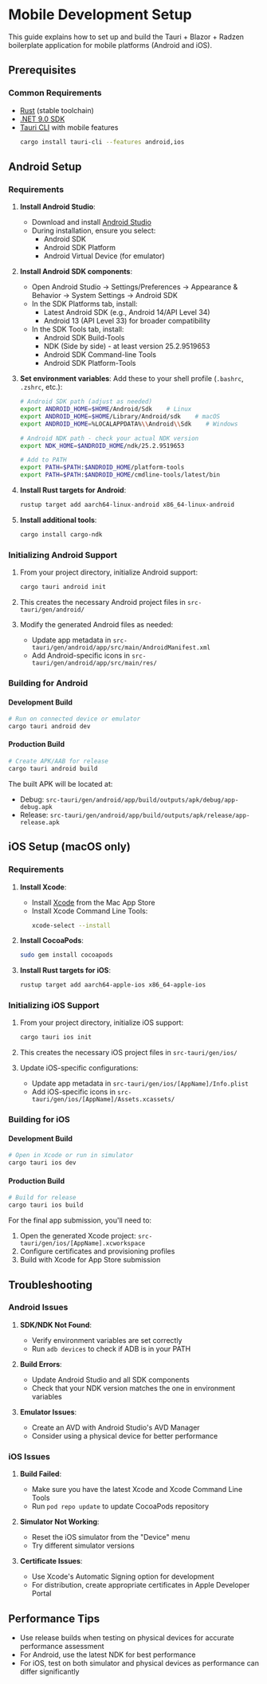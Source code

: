 # Mobile Development Setup

This guide explains how to set up and build the Tauri + Blazor + Radzen boilerplate application for mobile platforms (Android and iOS).

## Prerequisites

### Common Requirements

- [Rust](https://www.rust-lang.org/tools/install) (stable toolchain)
- [.NET 9.0 SDK](https://dotnet.microsoft.com/download/dotnet/9.0)
- [Tauri CLI](https://tauri.app/v2/guides/getting-started/prerequisites) with mobile features
  ```bash
  cargo install tauri-cli --features android,ios
  ```

## Android Setup

### Requirements

1. **Install Android Studio**:
   - Download and install [Android Studio](https://developer.android.com/studio)
   - During installation, ensure you select:
     - Android SDK
     - Android SDK Platform
     - Android Virtual Device (for emulator)

2. **Install Android SDK components**:
   - Open Android Studio → Settings/Preferences → Appearance & Behavior → System Settings → Android SDK
   - In the SDK Platforms tab, install:
     - Latest Android SDK (e.g., Android 14/API Level 34)
     - Android 13 (API Level 33) for broader compatibility
   - In the SDK Tools tab, install:
     - Android SDK Build-Tools
     - NDK (Side by side) - at least version 25.2.9519653
     - Android SDK Command-line Tools
     - Android SDK Platform-Tools

3. **Set environment variables**:
   Add these to your shell profile (`.bashrc`, `.zshrc`, etc.):

   ```bash
   # Android SDK path (adjust as needed)
   export ANDROID_HOME=$HOME/Android/Sdk    # Linux
   export ANDROID_HOME=$HOME/Library/Android/sdk    # macOS
   export ANDROID_HOME=%LOCALAPPDATA%\\Android\\Sdk    # Windows

   # Android NDK path - check your actual NDK version
   export NDK_HOME=$ANDROID_HOME/ndk/25.2.9519653
   
   # Add to PATH
   export PATH=$PATH:$ANDROID_HOME/platform-tools
   export PATH=$PATH:$ANDROID_HOME/cmdline-tools/latest/bin
   ```

4. **Install Rust targets for Android**:
   ```bash
   rustup target add aarch64-linux-android x86_64-linux-android
   ```

5. **Install additional tools**:
   ```bash
   cargo install cargo-ndk
   ```

### Initializing Android Support

1. From your project directory, initialize Android support:
   ```bash
   cargo tauri android init
   ```

2. This creates the necessary Android project files in `src-tauri/gen/android/`

3. Modify the generated Android files as needed:
   - Update app metadata in `src-tauri/gen/android/app/src/main/AndroidManifest.xml`
   - Add Android-specific icons in `src-tauri/gen/android/app/src/main/res/`

### Building for Android

#### Development Build

```bash
# Run on connected device or emulator
cargo tauri android dev
```

#### Production Build

```bash
# Create APK/AAB for release
cargo tauri android build
```

The built APK will be located at:
- Debug: `src-tauri/gen/android/app/build/outputs/apk/debug/app-debug.apk`
- Release: `src-tauri/gen/android/app/build/outputs/apk/release/app-release.apk`

## iOS Setup (macOS only)

### Requirements

1. **Install Xcode**:
   - Install [Xcode](https://apps.apple.com/us/app/xcode/id497799835) from the Mac App Store
   - Install Xcode Command Line Tools:
     ```bash
     xcode-select --install
     ```

2. **Install CocoaPods**:
   ```bash
   sudo gem install cocoapods
   ```

3. **Install Rust targets for iOS**:
   ```bash
   rustup target add aarch64-apple-ios x86_64-apple-ios
   ```

### Initializing iOS Support

1. From your project directory, initialize iOS support:
   ```bash
   cargo tauri ios init
   ```

2. This creates the necessary iOS project files in `src-tauri/gen/ios/`

3. Update iOS-specific configurations:
   - Update app metadata in `src-tauri/gen/ios/[AppName]/Info.plist`
   - Add iOS-specific icons in `src-tauri/gen/ios/[AppName]/Assets.xcassets/`

### Building for iOS

#### Development Build

```bash
# Open in Xcode or run in simulator
cargo tauri ios dev
```

#### Production Build

```bash
# Build for release
cargo tauri ios build
```

For the final app submission, you'll need to:
1. Open the generated Xcode project: `src-tauri/gen/ios/[AppName].xcworkspace`
2. Configure certificates and provisioning profiles
3. Build with Xcode for App Store submission

## Troubleshooting

### Android Issues

1. **SDK/NDK Not Found**:
   - Verify environment variables are set correctly
   - Run `adb devices` to check if ADB is in your PATH

2. **Build Errors**:
   - Update Android Studio and all SDK components
   - Check that your NDK version matches the one in environment variables

3. **Emulator Issues**:
   - Create an AVD with Android Studio's AVD Manager
   - Consider using a physical device for better performance

### iOS Issues

1. **Build Failed**:
   - Make sure you have the latest Xcode and Xcode Command Line Tools
   - Run `pod repo update` to update CocoaPods repository

2. **Simulator Not Working**:
   - Reset the iOS simulator from the "Device" menu
   - Try different simulator versions

3. **Certificate Issues**:
   - Use Xcode's Automatic Signing option for development
   - For distribution, create appropriate certificates in Apple Developer Portal

## Performance Tips

- Use release builds when testing on physical devices for accurate performance assessment
- For Android, use the latest NDK for best performance
- For iOS, test on both simulator and physical devices as performance can differ significantly
